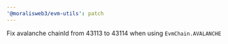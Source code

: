 ```yaml
---
'@moralisweb3/evm-utils': patch
---
```


Fix avalanche chainId from 43113 to 43114 when using `EvmChain.AVALANCHE`
